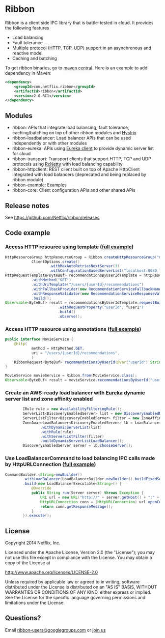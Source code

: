 Ribbon
======

Ribbon is a client side IPC library that is battle-tested in cloud. It provides the following features

* Load balancing
* Fault tolerance
* Multiple protocol (HTTP, TCP, UDP) support in an asynchronous and reactive model
* Caching and batching

To get ribbon binaries, go to [maven central](http://search.maven.org/#search%7Cga%7C1%7Cribbon). Here is an example to add dependency in Maven:

```xml
<dependency>
    <groupId>com.netflix.ribbon</groupId>
    <artifactId>ribbon</artifactId>
    <version>2.0-RC1</version>
</dependency>
```

## Modules

* ribbon: APIs that integrate load balancing, fault tolerance, caching/batching on top of other ribbon modules and [Hystrix](https://github.com/netflix/hystrix)
* ribbon-loadbalancer: Load balancer APIs that can be used independently or with other modules
* ribbon-eureka: APIs using [Eureka client](https://github.com/netflix/eureka) to provide dynamic server list for cloud
* ribbon-transport: Transport clients that support HTTP, TCP and UDP protocols using [RxNetty](https://github.com/netflix/rxnetty) with load balancing capability
* ribbon-httpclient: REST client built on top of Apache HttpClient integrated with load balancers (deprecated and being replaced by ribbon module)
* ribbon-example: Examples
* ribbon-core: Client configuration APIs and other shared APIs

## Release notes

See https://github.com/Netflix/ribbon/releases

## Code example

### Access HTTP resource using template ([full example](https://github.com/Netflix/ribbon/blob/master/ribbon-examples/src/main/java/com/netflix/ribbon/examples/rx/template/RxMovieTemplateExample.java))

```java
HttpResourceGroup httpResourceGroup = Ribbon.createHttpResourceGroup("movieServiceClient",
            ClientOptions.create()
                    .withMaxAutoRetriesNextServer(3)
                    .withConfigurationBasedServerList("localhost:8080,localhost:8088"));
HttpRequestTemplate<ByteBuf> recommendationsByUserIdTemplate = httpResourceGroup.newTemplateBuilder("recommendationsByUserId", ByteBuf.class)
            .withMethod("GET")
            .withUriTemplate("/users/{userId}/recommendations")
            .withFallbackProvider(new RecommendationServiceFallbackHandler())
            .withResponseValidator(new RecommendationServiceResponseValidator())
            .build();
Observable<ByteBuf> result = recommendationsByUserIdTemplate.requestBuilder()
                        .withRequestProperty("userId", “user1")
                        .build()
                        .observe();
```

### Access HTTP resource using annotations ([full example](https://github.com/Netflix/ribbon/blob/master/ribbon-examples/src/main/java/com/netflix/ribbon/examples/rx/proxy/RxMovieProxyExample.java))

```java
public interface MovieService {
    @Http(
            method = HttpMethod.GET,
            uri = "/users/{userId}/recommendations",
            )
    RibbonRequest<ByteBuf> recommendationsByUserId(@Var("userId") String userId);
}

MovieService movieService = Ribbon.from(MovieService.class);
Observable<ByteBuf> result = movieService.recommendationsByUserId("user1").observe();
```

### Create an AWS-ready load balancer with [Eureka](https://github.com/Netflix/eureka) dynamic server list and zone affinity enabled

```java
        IRule rule = new AvailabilityFilteringRule();
        ServerList<DiscoveryEnabledServer> list = new DiscoveryEnabledNIWSServerList("MyVIP:7001");
        ServerListFilter<DiscoveryEnabledServer> filter = new ZoneAffinityServerListFilter<DiscoveryEnabledServer>();
        ZoneAwareLoadBalancer<DiscoveryEnabledServer> lb = LoadBalancerBuilder.<DiscoveryEnabledServer>newBuilder()
                .withDynamicServerList(list)
                .withRule(rule)
                .withServerListFilter(filter)
                .buildDynamicServerListLoadBalancer();   
        DiscoveryEnabledServer server = lb.chooseServer();         
```

### Use LoadBalancerCommand to load balancing IPC calls made by HttpURLConnection ([full example](https://github.com/Netflix/ribbon/blob/master/ribbon-examples/src/main/java/com/netflix/ribbon/examples/loadbalancer/URLConnectionLoadBalancer.java))

```java
CommandBuilder.<String>newBuilder()
        .withLoadBalancer(LoadBalancerBuilder.newBuilder().buildFixedServerListLoadBalancer(serverList))
        .build(new LoadBalancerExecutable<String>() {
            @Override
            public String run(Server server) throws Exception {
                URL url = new URL("http://" + server.getHost() + ":" + server.getPort() + path);
                HttpURLConnection conn = (HttpURLConnection) url.openConnection();
                return conn.getResponseMessage();
            }
        }).execute();
```

## License

Copyright 2014 Netflix, Inc.

Licensed under the Apache License, Version 2.0 (the "License");
you may not use this file except in compliance with the License.
You may obtain a copy of the License at

http://www.apache.org/licenses/LICENSE-2.0

Unless required by applicable law or agreed to in writing, software
distributed under the License is distributed on an "AS IS" BASIS,
WITHOUT WARRANTIES OR CONDITIONS OF ANY KIND, either express or implied.
See the License for the specific language governing permissions and
limitations under the License.

## Questions?

Email ribbon-users@googlegroups.com or [join us](https://groups.google.com/forum/#!forum/ribbon-users)


